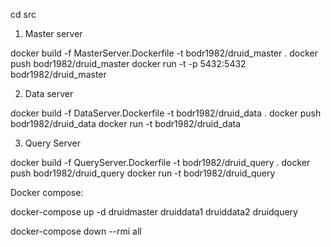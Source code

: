 cd src

1. Master server

docker build -f MasterServer.Dockerfile -t bodr1982/druid_master .
docker push bodr1982/druid_master
docker run -t -p 5432:5432 bodr1982/druid_master

2. Data server

docker build -f DataServer.Dockerfile -t bodr1982/druid_data .
docker push bodr1982/druid_data
docker run -t bodr1982/druid_data

3. Query Server

docker build -f QueryServer.Dockerfile -t bodr1982/druid_query .
docker push bodr1982/druid_query
docker run -t bodr1982/druid_query


Docker compose:

docker-compose up -d druidmaster druiddata1 druiddata2 druidquery

docker-compose down --rmi all
